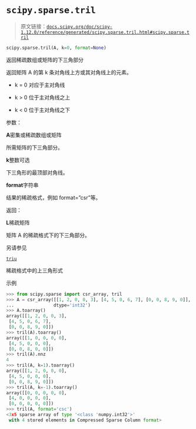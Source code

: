# `scipy.sparse.tril`

> 原文链接：[`docs.scipy.org/doc/scipy-1.12.0/reference/generated/scipy.sparse.tril.html#scipy.sparse.tril`](https://docs.scipy.org/doc/scipy-1.12.0/reference/generated/scipy.sparse.tril.html#scipy.sparse.tril)

```py
scipy.sparse.tril(A, k=0, format=None)
```

返回稀疏数组或矩阵的下三角部分

返回矩阵 A 的第 k 条对角线上方或其对角线上的元素。

+   k = 0 对应于主对角线

+   k > 0 位于主对角线之上

+   k < 0 位于主对角线之下

参数：

**A**密集或稀疏数组或矩阵

所需矩阵的下三角部分。

**k**整数可选

下三角形的最顶部对角线。

**format**字符串

结果的稀疏格式，例如 format=”csr”等。

返回：

**L**稀疏矩阵

矩阵 A 的稀疏格式下的下三角部分。

另请参见

[`triu`](https://docs.scipy.org/doc/scipy-1.12.0/reference/generated/scipy.sparse.triu.html#scipy.sparse.triu "scipy.sparse.triu")

稀疏格式中的上三角形式

示例

```py
>>> from scipy.sparse import csr_array, tril
>>> A = csr_array([[1, 2, 0, 0, 3], [4, 5, 0, 6, 7], [0, 0, 8, 9, 0]],
...               dtype='int32')
>>> A.toarray()
array([[1, 2, 0, 0, 3],
 [4, 5, 0, 6, 7],
 [0, 0, 8, 9, 0]])
>>> tril(A).toarray()
array([[1, 0, 0, 0, 0],
 [4, 5, 0, 0, 0],
 [0, 0, 8, 0, 0]])
>>> tril(A).nnz
4
>>> tril(A, k=1).toarray()
array([[1, 2, 0, 0, 0],
 [4, 5, 0, 0, 0],
 [0, 0, 8, 9, 0]])
>>> tril(A, k=-1).toarray()
array([[0, 0, 0, 0, 0],
 [4, 0, 0, 0, 0],
 [0, 0, 0, 0, 0]])
>>> tril(A, format='csc')
<3x5 sparse array of type '<class 'numpy.int32'>'
 with 4 stored elements in Compressed Sparse Column format> 
```
